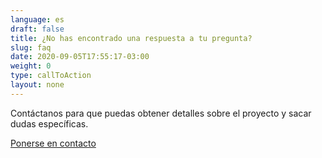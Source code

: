 ```yaml
---
language: es
draft: false
title: ¿No has encontrado una respuesta a tu pregunta?
slug: faq
date: 2020-09-05T17:55:17-03:00
weight: 0
type: callToAction
layout: none
---
```

Contáctanos para que puedas obtener detalles sobre el proyecto y sacar dudas específicas.

[Ponerse en contacto](https://itsrio2.typeform.com/to/uGFw4zDc)